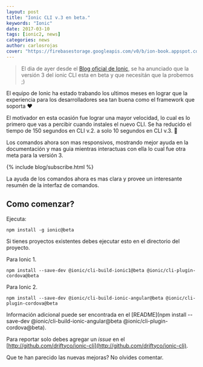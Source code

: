 ```yaml
---
layout: post
title: "Ionic CLI v.3 en beta."
keywords: "Ionic"
date: 2017-03-10
tags: [ionic2, news]
categories: news
author: carlosrojas
cover: "https://firebasestorage.googleapis.com/v0/b/ion-book.appspot.com/o/posts%2F2017-03-10-help-testing-ionic-cli%2Fionicli.png?alt=media&token=99d489e8-c09b-4aca-a90d-d8ed282a4b9c"
---
```

> El dia de ayer desde el [Blog oficial de Ionic](http://blog.ionic.io/ionic-cli-v3-beta/), se ha anunciado que la versión 3 del ionic CLI esta en beta y que necesitán que la probemos ;)

<amp-img width="1024" height="512" layout="responsive" src="https://firebasestorage.googleapis.com/v0/b/ion-book.appspot.com/o/posts%2F2017-03-10-help-testing-ionic-cli%2Fionicli.png?alt=media&token=99d489e8-c09b-4aca-a90d-d8ed282a4b9c"></amp-img> 

El equipo de Ionic ha estado trabando los ultimos meses en lograr que la experiencia para los desarrolladores sea tan buena como el framework que soporta ❤️

El motivador en esta ocasión fue lograr una mayor velocidad, lo cual es lo primero que vas a percibir cuando instales el nuevo CLI. Se ha reducido el tiempo de 150 segundos en CLI v.2. a solo 10 segundos en CLI v.3. 👏

Los comandos ahora son mas responsivos, mostrando mejor ayuda en la documentación y mas guia mientras interactuas con ella lo cual fue otra meta para la versión 3.

{% include blog/subscribe.html %}

La ayuda de los comandos ahora es mas clara y provee un interesante resumén de la interfaz de comandos.

<amp-img width="670" height="283" layout="responsive" src="http://blog.ionic.io/wp-content/uploads/2017/03/Screen-Shot-2017-03-08-at-1.43.15-PM.png"></amp-img> 

## Como comenzar?

Ejecuta:

```
npm install -g ionic@beta
```

Si tienes proyectos existentes debes ejecutar esto en el directorio del proyecto.

Para Ionic 1.

```
npm install --save-dev @ionic/cli-build-ionic1@beta @ionic/cli-plugin-cordova@beta
```

Para Ionic 2.

```
npm install --save-dev @ionic/cli-build-ionic-angular@beta @ionic/cli-plugin-cordova@beta
```

Información adicional puede ser encontrada en el [README](npm install --save-dev @ionic/cli-build-ionic-angular@beta @ionic/cli-plugin-cordova@beta).

Para reportar solo debes agregar un *issue* en el [http://github.com/driftyco/ionic-cli](http://github.com/driftyco/ionic-cli).

Que te han parecido las nuevas mejoras? No olvides comentar.

